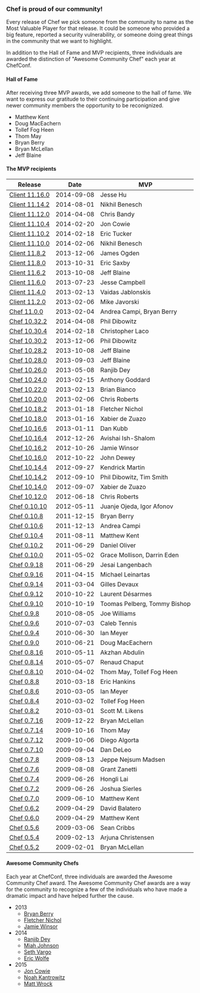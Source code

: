 ### Chef is proud of our community!

Every release of Chef we pick someone from the community to name as the Most Valuable Player for that release. It could be someone who provided a big feature, reported a security vulnerability, or someone doing great things in the community that we want to highlight.

In addition to the Hall of Fame and MVP recipients, three individuals are awarded the distinction of "Awesome Community Chef" each year at ChefConf.

#### Hall of Fame

After receiving three MVP awards, we add someone to the hall of fame. We want to express our gratitude to their continuing participation and give newer community members the opportunity to be reconignized.

* Matthew Kent
* Doug MacEachern
* Tollef Fog Heen
* Thom May
* Bryan Berry
* Bryan McLellan
* Jeff Blaine

#### The MVP recipients

| Release | Date | MVP |
|---------|------|-----|
| [Client 11.16.0](http://www.getchef.com/blog/2014/09/08/release-chef-client-11-16-0-ohai-7-4-0/) | 2014-09-08 | Jesse Hu |
| [Client 11.14.2](http://www.getchef.com/blog/2014/08/01/release-chef-client-11-14-2/) | 2014-08-01 | Nikhil Benesch |
| [Client 11.12.0](http://www.getchef.com/blog/2014/04/08/release-chef-client-11-12-0-10-32-2/) | 2014-04-08 | Chris Bandy |
| [Client 11.10.4](http://www.getchef.com/blog/2014/02/20/chef-client-patch-release-11-10-4/) | 2014-02-20 | Jon Cowie |
| [Client 11.10.2](http://www.getchef.com/blog/2014/02/18/chef-client-release-11-10-2-10-30-4/) | 2014-02-18 | Eric Tucker |
| [Client 11.10.0](http://www.getchef.com/blog/2014/02/06/chef-client-11-10-0-release/) | 2014-02-06 | Nikhil Benesch |
| [Client 11.8.2](http://www.getchef.com/blog/2013/12/06/release-chef-client-10-30-2-11-8-2-mixlib-shellout-1-3-0/) | 2013-12-06 | James Ogden |
| [Client 11.8.0](http://www.opscode.com/blog/2013/10/31/release-chef-client-11-8-0-ohai-6-20-0/) | 2013-10-31 | Eric Saxby |
| [Client 11.6.2](http://www.getchef.com/blog/2013/10/08/release-chef-client-11-6-2-10-28-2/) | 2013-10-08 | Jeff Blaine |
| [Client 11.6.0](http://www.opscode.com/blog/2013/07/23/chef-client-11-6-0-ohai-6-18-0-and-more/) | 2013-07-23 | Jesse Campbell |
| [Client 11.4.0](http://www.opscode.com/blog/2013/02/13/chef-client-11-4-0-10-22-0-released/) | 2013-02-13 | Vaidas Jablonskis |
| [Client 11.2.0](http://www.opscode.com/blog/2013/02/07/chef-client-11-2-0-10-20-0-released/) | 2013-02-06 | Mike Javorski |
| [Chef 11.0.0](http://www.opscode.com/blog/2013/02/04/chef-11-released/) | 2013-02-04 | Andrea Campi, Bryan Berry |
| [Chef 10.32.2](http://www.getchef.com/blog/2014/04/08/release-chef-client-11-12-0-10-32-2/) | 2014-04-08 | Phil Dibowitz |
| [Chef 10.30.4](http://www.getchef.com/blog/2014/02/18/chef-client-release-11-10-2-10-30-4/) | 2014-02-18 | Christopher Laco |
| [Chef 10.30.2](http://www.getchef.com/blog/2013/12/06/release-chef-client-10-30-2-11-8-2-mixlib-shellout-1-3-0/) | 2013-12-06 | Phil Dibowitz |
| [Chef 10.28.2](http://www.getchef.com/blog/2013/10/08/release-chef-client-11-6-2-10-28-2/) | 2013-10-08 | Jeff Blaine |
| [Chef 10.28.0](http://www.opscode.com/blog/2013/09/03/chef-10-28-0-released/) | 2013-09-03 | Jeff Blaine |
| [Chef 10.26.0](http://www.opscode.com/blog/2013/05/08/chef-10-26-0-released/) | 2013-05-08 | Ranjib Dey |
| [Chef 10.24.0](http://www.opscode.com/blog/2013/02/15/chef-server-11-0-6-and-10-24-0-released/) | 2013-02-15 | Anthony Goddard |
| [Chef 10.22.0](http://www.opscode.com/blog/2013/02/13/chef-client-11-4-0-10-22-0-released/) | 2013-02-13 | Brian Bianco |
| [Chef 10.20.0](http://www.opscode.com/blog/2013/02/07/chef-client-11-2-0-10-20-0-released/) | 2013-02-06 | Chris Roberts |
| [Chef 10.18.2](http://www.opscode.com/blog/2013/01/18/chef-10-18-2-bugfix-release/) | 2013-01-18 | Fletcher Nichol |
| [Chef 10.18.0](http://www.opscode.com/blog/2013/01/16/chef-10-18-0-released/) | 2013-01-16 | Xabier de Zuazo |
| [Chef 10.16.6](http://www.opscode.com/blog/2013/01/11/chef-10-16-6-security-release/) | 2013-01-11 | Dan Kubb |
| [Chef 10.16.4](http://www.opscode.com/blog/2012/12/26/chef-10-16-4-released/) | 2012-12-26 | Avishai Ish-Shalom |
| [Chef 10.16.2](http://www.opscode.com/blog/2012/10/26/chef-10-16-2-released/) | 2012-10-26 | Jamie Winsor |
| [Chef 10.16.0](http://www.opscode.com/blog/2012/10/22/chef-10-16-0-released/) | 2012-10-22 | John Dewey |
| [Chef 10.14.4](http://www.opscode.com/blog/2012/09/28/chef-10-14-4-released/) | 2012-09-27 | Kendrick Martin |
| [Chef 10.14.2](http://www.opscode.com/blog/2012/09/11/chef-10-14-2-released/) | 2012-09-10 | Phil Dibowitz, Tim Smith |
| [Chef 10.14.0](http://www.opscode.com/blog/2012/09/07/chef-10-14-0-released/) | 2012-09-07 | Xabier de Zuazo |
| [Chef 10.12.0](http://www.opscode.com/blog/2012/06/19/chef-10-12-0-released/) | 2012-06-18 | Chris Roberts |
| [Chef 0.10.10](http://www.opscode.com/blog/2012/05/11/chef-0-10-10-released/) | 2012-05-11 | Juanje Ojeda, Igor Afonov |
| [Chef 0.10.8](http://www.opscode.com/blog/2011/12/15/chef-0-10-8-released/) | 2011-12-15 | Bryan Berry |
| [Chef 0.10.6](http://www.opscode.com/blog/2011/12/14/chef-0-10-6-released/) | 2011-12-13 | Andrea Campi |
| [Chef 0.10.4](http://www.opscode.com/blog/2011/08/11/chef-0-10-4-released/) | 2011-08-11 | Matthew Kent |
| [Chef 0.10.2](http://www.opscode.com/blog/2011/06/29/chef-0-10-2-and-0-9-18-released/) | 2011-06-29 | Daniel Oliver |
| [Chef 0.10.0](http://www.opscode.com/blog/2011/05/02/chef-0-10-0-released/) | 2011-05-02 | Grace Mollison, Darrin Eden |
| [Chef 0.9.18](http://www.opscode.com/blog/2011/06/29/chef-0-10-2-and-0-9-18-released/) | 2011-06-29 | Jesai Langenbach |
| [Chef 0.9.16](http://www.opscode.com/blog/2011/04/15/chef-0-9-16-released/) | 2011-04-15 | Michael Leinartas |
| [Chef 0.9.14](http://www.opscode.com/blog/2011/03/04/chef-0-9-14-released/) | 2011-03-04 | Gilles Devaux |
| [Chef 0.9.12](http://www.opscode.com/blog/2010/10/22/chef-0-9-12-released/) | 2010-10-22 | Laurent Désarmes |
| [Chef 0.9.10](http://www.opscode.com/blog/2010/10/19/chef-0-9-10-ohai-0-5-8-and-mixliblog-1-2-0-released/) | 2010-10-19 | Toomas Pelberg, Tommy Bishop |
| [Chef 0.9.8](http://www.opscode.com/blog/2010/08/05/chef-0-9-8-and-mixlib-authentication-1-1-4-released/) | 2010-08-05 | Joe Williams |
| [Chef 0.9.6](http://www.opscode.com/blog/2010/07/03/chef-0-9-6-released/) | 2010-07-03 | Caleb Tennis |
| [Chef 0.9.4](http://www.opscode.com/blog/2010/06/30/chef-0-9-4-released/) | 2010-06-30 | Ian Meyer |
| [Chef 0.9.0](http://www.opscode.com/blog/2010/06/21/chef-0-9-0-and-ohai-0-5-6-released/) | 2010-06-21 | Doug MacEachern |
| [Chef 0.8.16](http://www.opscode.com/blog/2010/05/11/chef-0-8-16-and-ohai-0-5-4-release/) | 2010-05-11 | Akzhan Abdulin |
| [Chef 0.8.14](http://www.opscode.com/blog/2010/05/07/chef-0-8-14-release/) | 2010-05-07 | Renaud Chaput |
| [Chef 0.8.10](http://www.opscode.com/blog/2010/04/02/chef-0-8-10-release/) | 2010-04-02 | Thom May, Tollef Fog Heen |
| [Chef 0.8.8](http://www.opscode.com/blog/2010/03/18/chef-0-8-8-release/) | 2010-03-18 | Eric Hankins |
| [Chef 0.8.6](http://www.opscode.com/blog/2010/03/05/chef-0-8-6-release/) | 2010-03-05 | Ian Meyer |
| [Chef 0.8.4](http://www.opscode.com/blog/2010/03/02/chef-0-8-4-release/) | 2010-03-02 | Tollef Fog Heen |
| [Chef 0.8.2](http://www.opscode.com/blog/2010/03/01/chef-0-8-2-release/) | 2010-03-01 | Scott M. Likens |
| [Chef 0.7.16](http://www.opscode.com/blog/2009/12/22/chef-0-7-16-release/) | 2009-12-22 | Bryan McLellan |
| [Chef 0.7.14](http://www.opscode.com/blog/2009/10/26/chef-0-7-14-ohai-0-3-6-releases/) | 2009-10-16 | Thom May |
| [Chef 0.7.12](http://www.opscode.com/blog/2009/10/06/chef-0-7-12rc0-ohai-0-3-4rc0-releases/) | 2009-10-06 | Diego Algorta |
| [Chef 0.7.10](http://www.opscode.com/blog/2009/09/04/chef-0-7-10-release/) | 2009-09-04 | Dan DeLeo |
| [Chef 0.7.8](http://www.opscode.com/blog/2009/08/13/chef-0-7-8-release/) | 2009-08-13 | Jeppe Nejsum Madsen |
| [Chef 0.7.6](http://www.opscode.com/blog/2009/08/08/chef-0-7-6-release/) | 2009-08-08 | Grant Zanetti |
| [Chef 0.7.4](http://www.opscode.com/blog/2009/06/26/back-to-back-chef-0-7-2-and-chef-0-7-4-released/) | 2009-06-26 | Hongli Lai |
| [Chef 0.7.2](http://www.opscode.com/blog/2009/06/26/back-to-back-chef-0-7-2-and-chef-0-7-4-released/) | 2009-06-26 | Joshua Sierles |
| [Chef 0.7.0](http://www.opscode.com/blog/2009/06/10/chef-0-7-0-release/) | 2009-06-10 | Matthew Kent |
| [Chef 0.6.2](http://www.opscode.com/blog/2009/04/29/chef-0-6-2-release/) | 2009-04-29 | David Balatero |
| [Chef 0.6.0](http://www.opscode.com/blog/2009/04/29/chef-0-6-0-release/) | 2009-04-29 | Matthew Kent |
| [Chef 0.5.6](http://www.opscode.com/blog/2009/03/06/chef-0-5-6/) | 2009-03-06 | Sean Cribbs |
| [Chef 0.5.4](http://www.opscode.com/blog/2009/02/13/chef-0-5-4/) | 2009-02-13 | Arjuna Christensen |
| [Chef 0.5.2](http://www.opscode.com/blog/2009/02/01/chef-0-5-2-and-ohai-0-1-4/) | 2009-02-01 | Bryan McLellan |

#### Awesome Community Chefs

Each year at ChefConf, three individuals are awarded the Awesome Community Chef award. The Awesome Community Chef awards are a way for the community to recognize a few of the individuals who have made a dramatic impact and have helped further the cause.

* 2013
  * [Bryan Berry](https://github.com/bryanwb)
  * [Fletcher Nichol](https://github.com/fnichol)
  * [Jamie Winsor](https://github.com/reset)
* 2014
  * [Ranjib Dey](https://github.com/ranjib)
  * [Miah Johnson](https://github.com/miah)
  * [Seth Vargo](https://github.com/sethvargo)
  * [Eric Wolfe](https://github.com/atomic-penguin)
* 2015
  * [Jon Cowie](https://github.com/jonlives)
  * [Noah Kantrowitz](https://github.com/coderanger)
  * [Matt Wrock](https://github.com/mwrock)